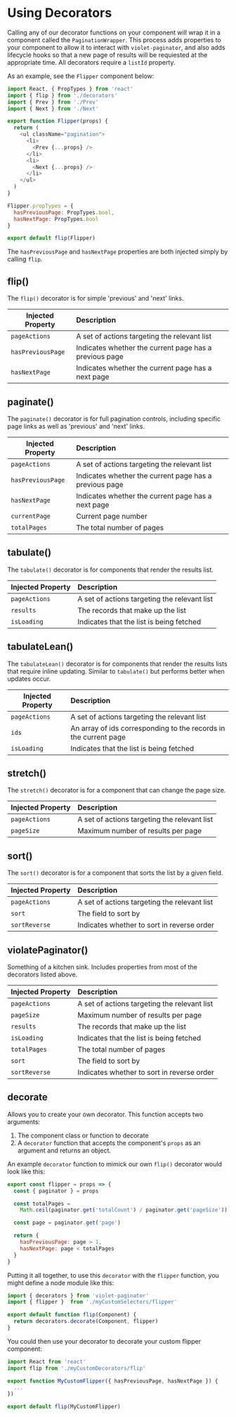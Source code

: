 # Using Decorators

Calling any of our decorator functions on your component will wrap it in a component called the `PaginationWrapper`. This process adds properties
to your component to allow it to interact with `violet-paginator`, and also adds lifecycle hooks so that a new page of results will be requiested
at the appropriate time. All decorators require a `listId` property.

As an example, see the `Flipper` component below:

```javascript
import React, { PropTypes } from 'react'
import { flip } from './decorators'
import { Prev } from './Prev'
import { Next } from './Next'

export function Flipper(props) {
  return (
    <ul className="pagination">
      <li>
        <Prev {...props} />
      </li>
      <li>
        <Next {...props} />
      </li>
    </ul>
  )
}

Flipper.propTypes = {
  hasPreviousPage: PropTypes.bool,
  hasNextPage: PropTypes.bool
}

export default flip(Flipper)
```

The `hasPreviousPage` and `hasNextPage` properties are both injected simply by calling `flip`. 

## flip()

The `flip()` decorator is for simple 'previous' and 'next' links.

Injected Property | Description
---|:---
`pageActions`|A set of actions targeting the relevant list
`hasPreviousPage`|Indicates whether the current page has a previous page
`hasNextPage`|Indicates whether the current page has a next page

## paginate()

The `paginate()` decorator is for full pagination controls, including specific page links as well as 'previous' and 'next' links.

Injected Property | Description
---|:---
`pageActions`|A set of actions targeting the relevant list
`hasPreviousPage`|Indicates whether the current page has a previous page
`hasNextPage`|Indicates whether the current page has a next page
`currentPage`|Current page number
`totalPages`|The total number of pages

## tabulate()

The `tabulate()` decorator is for components that render the results list.

Injected Property | Description
---|:---
`pageActions`|A set of actions targeting the relevant list
`results`|The records that make up the list
`isLoading`|Indicates that the list is being fetched

## tabulateLean()

The `tabulateLean()` decorator is for components that render the results lists that
require inline updating. Similar to `tabulate()` but performs better when updates
occur.

Injected Property | Description
---|:---
`pageActions`|A set of actions targeting the relevant list
`ids`|An array of ids corresponding to the records in the current page
`isLoading`|Indicates that the list is being fetched

## stretch()

The `stretch()` decorator is for a component that can change the page size.

Injected Property | Description
---|:---
`pageActions`|A set of actions targeting the relevant list
`pageSize`|Maximum number of results per page

## sort()

The `sort()` decorator is for a component that sorts the list by a given field.

Injected Property | Description
---|:---
`pageActions`|A set of actions targeting the relevant list
`sort`|The field to sort by
`sortReverse`|Indicates whether to sort in reverse order


## violatePaginator()

Something of a kitchen sink. Includes properties from most of the decorators listed above.

Injected Property | Description
---|:---
`pageActions`|A set of actions targeting the relevant list
`pageSize`|Maximum number of results per page
`results`|The records that make up the list
`isLoading`|Indicates that the list is being fetched
`totalPages`|The total number of pages
`sort`|The field to sort by
`sortReverse`|Indicates whether to sort in reverse order

## decorate

Allows you to create your own decorator. This function accepts two arguments:

1. The component class or function to decorate
2. A `decorator` function that accepts the component's `props` as an argument and returns an object.

An example `decorator` function to mimick our own `flip()` decorator would look like this:

```javascript
export const flipper = props => {
  const { paginator } = props

  const totalPages =
    Math.ceil(paginator.get('totalCount') / paginator.get('pageSize'))

  const page = paginator.get('page')

  return {
    hasPreviousPage: page > 1,
    hasNextPage: page < totalPages
  }
}
```

Putting it all together, to use this `decorator` with the `flipper` function, you might define a node module like this:

```javascript
import { decorators } from 'violet-paginator'
import { flipper }  from './myCustomSelectors/flipper'

export default function flip(Component) {
  return decorators.decorate(Component, flipper)
}
```

You could then use your decorator to decorate your custom flipper component:

```javascript
import React from 'react'
import flip from './myCustomDecorators/flip'

export function MyCustomFlipper({ hasPreviousPage, hasNextPage }) {
  ...
})

export default flip(MyCustomFlipper)
```
